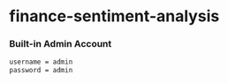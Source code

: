 # finance-sentiment-analysis

### Built-in Admin Account
```bash
username = admin
password = admin
```
